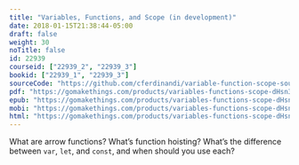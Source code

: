 ```yaml
---
title: "Variables, Functions, and Scope (in development)"
date: 2018-01-15T21:38:44-05:00
draft: false
weight: 30
noTitle: false
id: 22939
courseid: ["22939_2", "22939_3"]
bookid: ["22939_1", "22939_3"]
sourceCode: "https://github.com/cferdinandi/variable-function-scope-source-code/"
pdf: "https://gomakethings.com/products/variables-functions-scope-dHsn3Uj7/variables-functions-scope.pdf"
epub: "https://gomakethings.com/products/variables-functions-scope-dHsn3Uj7/variables-functions-scope.epub"
mobi: "https://gomakethings.com/products/variables-functions-scope-dHsn3Uj7/variables-functions-scope.mobi"
html: "https://gomakethings.com/products/variables-functions-scope-dHsn3Uj7/variables-functions-scope.html"
---
```


What are arrow functions? What’s function hoisting? What’s the difference between `var`, `let`, and `const`, and when should you use each?